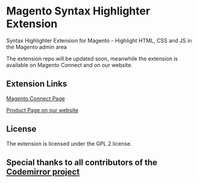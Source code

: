 # Magento Syntax Highlighter Extension
Syntax Highlighter Extension for Magento - Highlight HTML, CSS and JS in the Magento admin area

The extension repo will be updated soon, meanwhile the extension is available on Magento Connect and on our website.

## Extension Links
[Magento Connect Page](http://www.magentocommerce.com/magento-connect/syntax-highlighter-by-plugin-company.html)

[Product Page on our website](https://plugin.company/magento-extensions/syntax-highlighter.html)

## License
The extension is licensed under the GPL 2 license.

## Special thanks to all contributors of the [Codemirror project](https://github.com/codemirror/codemirror) 
